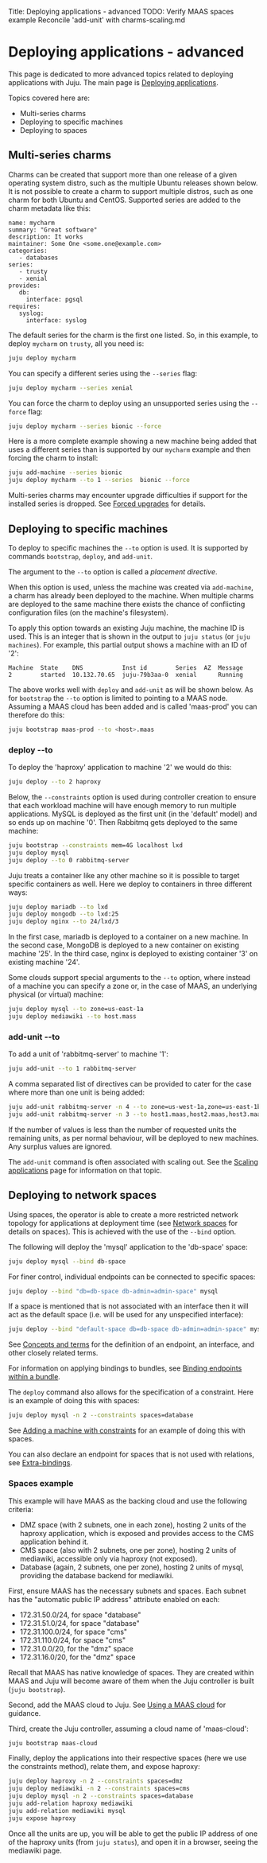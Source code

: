 Title: Deploying applications - advanced
TODO:  Verify MAAS spaces example
       Reconcile 'add-unit' with charms-scaling.md

# Deploying applications - advanced

This page is dedicated to more advanced topics related to deploying
applications with Juju. The main page is
[Deploying applications][charms-deploying].

Topics covered here are:

 - Multi-series charms
 - Deploying to specific machines
 - Deploying to spaces

## Multi-series charms

Charms can be created that support more than one release of a given operating
system distro, such as the multiple Ubuntu releases shown below. It is not
possible to create a charm to support multiple distros, such as one charm for
both Ubuntu and CentOS. Supported series are added to the charm metadata like
this:

```
name: mycharm
summary: "Great software"
description: It works
maintainer: Some One <some.one@example.com>
categories:
   - databases
series:
   - trusty
   - xenial
provides:
   db:
     interface: pgsql
requires:
   syslog:
     interface: syslog
```

The default series for the charm is the first one listed. So, in this example,
to deploy `mycharm` on `trusty`, all you need is:

```bash
juju deploy mycharm
```

You can specify a different series using the `--series` flag:

```bash
juju deploy mycharm --series xenial
```

You can force the charm to deploy using an unsupported series using the
`--force` flag:

```bash
juju deploy mycharm --series bionic --force
```

Here is a more complete example showing a new machine being added that uses
a different series than is supported by our `mycharm` example and then forcing
the charm to install:

```bash
juju add-machine --series bionic
juju deploy mycharm --to 1 --series  bionic --force
```

Multi-series charms may encounter upgrade difficulties if support for the
installed series is dropped. See [Forced upgrades][charms-upgrading-forced] for
details.

## Deploying to specific machines

To deploy to specific machines the `--to` option is used. It is supported by
commands `bootstrap`, `deploy`, and `add-unit`.

The argument to the `--to` option is called a *placement directive*.

When this option is used, unless the machine was created via `add-machine`, a
charm has already been deployed to the machine. When multiple charms are
deployed to the same machine there exists the chance of conflicting
configuration files (on the machine's filesystem).

To apply this option towards an existing Juju machine, the machine ID is used.
This is an integer that is shown in the output to `juju status` (or
`juju machines`). For example, this partial output shows a machine with an ID
of '2':

```no-highlight
Machine  State    DNS           Inst id        Series  AZ  Message
2        started  10.132.70.65  juju-79b3aa-0  xenial      Running
```

The above works well with `deploy` and `add-unit` as will be shown below. As
for `bootstrap` the `--to` option is limited to pointing to a MAAS node.
Assuming a MAAS cloud has been added and is called 'maas-prod' you can
therefore do this:

```bash
juju bootstrap maas-prod --to <host>.maas
```

### deploy --to

To deploy the 'haproxy' application to machine '2' we would do this:

```bash
juju deploy --to 2 haproxy
```

Below, the `--constraints` option is used during controller creation to ensure
that each workload machine will have enough memory to run multiple
applications. MySQL is deployed as the first unit (in the 'default' model) and
so ends up on machine '0'. Then Rabbitmq gets deployed to the same machine:

```bash
juju bootstrap --constraints mem=4G localhost lxd
juju deploy mysql
juju deploy --to 0 rabbitmq-server
```

Juju treats a container like any other machine so it is possible to target
specific containers as well. Here we deploy to containers in three different
ways:

```bash
juju deploy mariadb --to lxd
juju deploy mongodb --to lxd:25
juju deploy nginx --to 24/lxd/3
```

In the first case, mariadb is deployed to a container on a new machine. In the
second case, MongoDB is deployed to a new container on existing machine '25'.
In the third case, nginx is deployed to existing container '3' on existing
machine '24'.

Some clouds support special arguments to the `--to` option, where instead of
a machine you can specify a zone or, in the case of MAAS, an underlying
physical (or virtual) machine:

```bash
juju deploy mysql --to zone=us-east-1a
juju deploy mediawiki --to host.mass
```

### add-unit --to

To add a unit of 'rabbitmq-server' to machine '1':

```bash
juju add-unit --to 1 rabbitmq-server
```

A comma separated list of directives can be provided to cater for the case
where more than one unit is being added:

```bash
juju add-unit rabbitmq-server -n 4 --to zone=us-west-1a,zone=us-east-1b
juju add-unit rabbitmq-server -n 3 --to host1.maas,host2.maas,host3.maas
```

If the number of values is less than the number of requested units the
remaining units, as per normal behaviour, will be deployed to new machines. Any
surplus values are ignored.

The `add-unit` command is often associated with scaling out. See the
[Scaling applications][charms-scaling] page for information on that topic.

## Deploying to network spaces

Using spaces, the operator is able to create a more restricted network topology
for applications at deployment time (see [Network spaces][network-spaces] for
details on spaces). This is achieved with the use of the `--bind` option.

The following will deploy the 'mysql' application to the 'db-space' space:

```bash
juju deploy mysql --bind db-space
```

For finer control, individual endpoints can be connected to specific spaces:

```bash
juju deploy --bind "db=db-space db-admin=admin-space" mysql
```

If a space is mentioned that is not associated with an interface then it will
act as the default space (i.e. will be used for any unspecified interface):

```bash
juju deploy --bind "default-space db=db-space db-admin=admin-space" mysql
```

See [Concepts and terms][concepts-endpoint] for the definition of an endpoint,
an interface, and other closely related terms.

For information on applying bindings to bundles, see
[Binding endpoints within a bundle][charms-bundles-endpoints].

The `deploy` command also allows for the specification of a constraint. Here is
an example of doing this with spaces:

```bash
juju deploy mysql -n 2 --constraints spaces=database
```

See [Adding a machine with constraints][charms-contraints-spaces] for an
example of doing this with spaces.

You can also declare an endpoint for spaces that is not used with relations,
see [Extra-bindings][extra-bindings].

### Spaces example

This example will have MAAS as the backing cloud and use the following
criteria:

 - DMZ space (with 2 subnets, one in each zone), hosting 2
   units of the haproxy application, which is exposed and provides
   access to the CMS application behind it.
 - CMS space (also with 2 subnets, one per zone), hosting 2
   units of mediawiki, accessible only via haproxy (not exposed).
 - Database (again, 2 subnets, one per zone), hosting 2 units of
   mysql, providing the database backend for mediawiki.

First, ensure MAAS has the necessary subnets and spaces. Each subnet has the
"automatic public IP address" attribute enabled on each:

 - 172.31.50.0/24, for space "database"
 - 172.31.51.0/24, for space "database"
 - 172.31.100.0/24, for space "cms"
 - 172.31.110.0/24, for space "cms"
 - 172.31.0.0/20, for the "dmz" space
 - 172.31.16.0/20, for the "dmz" space

Recall that MAAS has native knowledge of spaces. They are created within MAAS
and Juju will become aware of them when the Juju controller is built
(`juju bootstrap`).

Second, add the MAAS cloud to Juju. See [Using a MAAS cloud][clouds-maas] for
guidance.

Third, create the Juju controller, assuming a cloud name of 'maas-cloud':

```bash
juju bootstrap maas-cloud
```

Finally, deploy the applications into their respective spaces (here we use the
constraints method), relate them, and expose haproxy:

```bash
juju deploy haproxy -n 2 --constraints spaces=dmz
juju deploy mediawiki -n 2 --constraints spaces=cms
juju deploy mysql -n 2 --constraints spaces=database
juju add-relation haproxy mediawiki
juju add-relation mediawiki mysql
juju expose haproxy
```

Once all the units are up, you will be able to get the public IP address of one
of the haproxy units (from `juju status`), and open it in a browser, seeing the
mediawiki page.


<!-- LINKS -->

[charms-deploying]: ./charms-deploying.md
[network-spaces]: ./network-spaces.md
[charms-bundles-endpoints]: ./charms-bundles.md#binding-endpoints-of-applications-within-a-bundle
[extra-bindings]: ./authors-charm-metadata.md#extra-bindings-field
[clouds-maas]: ./clouds-maas.md
[charms-contraints-spaces]: ./charms-constraints.md#adding-a-machine-with-constraints
[concepts-endpoint]: ./juju-concepts.md#endpoint
[charms-upgrading-forced]: ./charms-upgrading.md#forced-upgrades
[charms-scaling]: ./charms-scaling.md
